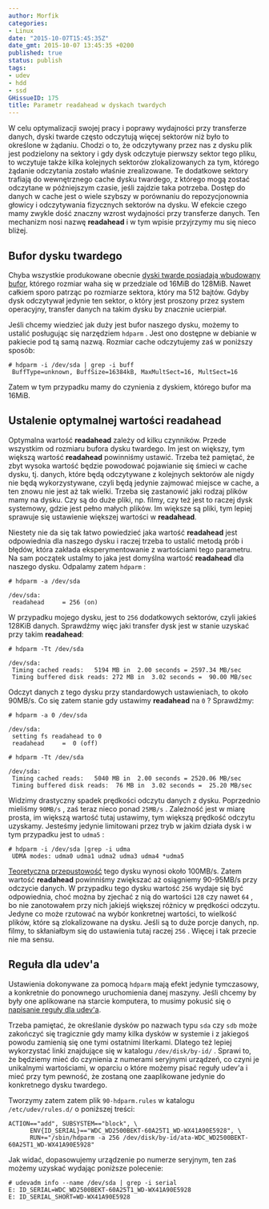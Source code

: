 ```yaml
---
author: Morfik
categories:
- Linux
date: "2015-10-07T15:45:35Z"
date_gmt: 2015-10-07 13:45:35 +0200
published: true
status: publish
tags:
- udev
- hdd
- ssd
GHissueID: 175
title: Parametr readahead w dyskach twardych
---
```


W celu optymalizacji swojej pracy i poprawy wydajności przy transferze danych, dyski twarde często
odczytują więcej sektorów niż było to określone w żądaniu. Chodzi o to, że odczytywany przez nas z
dysku plik jest podzielony na sektory i gdy dysk odczytuje pierwszy sektor tego pliku, to wczytuje
także kilka kolejnych sektorów zlokalizowanych za tym, którego żądanie odczytania zostało właśnie
zrealizowane. Te dodatkowe sektory trafiają do wewnętrznego cache dysku twardego, z którego mogą
zostać odczytane w późniejszym czasie, jeśli zajdzie taka potrzeba. Dostęp do danych w cache jest o
wiele szybszy w porównaniu do repozycjonownia głowicy i odczytywania fizycznych sektorów na dysku. W
efekcie czego mamy zwykle dość znaczny wzrost wydajności przy transferze danych. Ten mechanizm nosi
nazwę **readahead** i w tym wpisie przyjrzymy mu się nieco bliżej.

<!--more-->
## Bufor dysku twardego

Chyba wszystkie produkowane obecnie [dyski twarde posiadają wbudowany
bufor](https://en.wikipedia.org/wiki/Disk_buffer), którego rozmiar waha się w przedziale od 16MiB do
128MiB. Nawet całkiem sporo patrząc po rozmiarze sektora, który ma 512 bajtów. Gdyby dysk odczytywał
jedynie ten sektor, o który jest proszony przez system operacyjny, transfer danych na takim dysku by
znacznie ucierpiał.

Jeśli chcemy wiedzieć jak duży jest bufor naszego dysku, możemy to ustalić posługując się narzędziem
`hdparm` . Jest ono dostępne w debianie w pakiecie pod tą samą nazwą. Rozmiar cache odczytujemy zaś
w poniższy sposób:

    # hdparm -i /dev/sda | grep -i buff
     BuffType=unknown, BuffSize=16384kB, MaxMultSect=16, MultSect=16

Zatem w tym przypadku mamy do czynienia z dyskiem, którego bufor ma 16MiB.

## Ustalenie optymalnej wartości readahead

Optymalna wartość **readahead** zależy od kilku czynników. Przede wszystkim od rozmiaru bufora dysku
twardego. Im jest on większy, tym większą wartość **readahead** powinniśmy ustawić. Trzeba też
pamiętać, że zbyt wysoka wartość będzie powodować pojawianie się śmieci w cache dysku, tj. danych,
które będą odczytywane z kolejnych sektorów ale nigdy nie będą wykorzystywane, czyli będą jedynie
zajmować miejsce w cache, a ten znowu nie jest aż tak wielki. Trzeba się zastanowić jaki rodzaj
plików mamy na dysku. Czy są do duże pliki, np. filmy, czy też jest to raczej dysk systemowy, gdzie
jest pełno małych plików. Im większe są pliki, tym lepiej sprawuje się ustawienie większej wartości
w **readahead**.

Niestety nie da się tak łatwo powiedzieć jaka wartość **readahead** jest odpowiednia dla naszego
dysku i raczej trzeba to ustalić metodą prób i błędów, która zakłada eksperymentowanie z wartościami
tego parametru. Na sam początek ustalmy to jaka jest domyślna wartość **readahead** dla naszego
dysku. Odpalamy zatem `hdparm` :

    # hdparm -a /dev/sda

    /dev/sda:
     readahead     = 256 (on)

W przypadku mojego dysku, jest to `256` dodatkowych sektorów, czyli jakieś 128KiB danych. Sprawdźmy
więc jaki transfer dysk jest w stanie uzyskać przy takim **readahead**:

    # hdparm -Tt /dev/sda

    /dev/sda:
     Timing cached reads:   5194 MB in  2.00 seconds = 2597.34 MB/sec
     Timing buffered disk reads: 272 MB in  3.02 seconds =  90.00 MB/sec

Odczyt danych z tego dysku przy standardowych ustawieniach, to około 90MB/s. Co się zatem stanie gdy
ustawimy **readahead** na `0` ? Sprawdźmy:

    # hdparm -a 0 /dev/sda

    /dev/sda:
     setting fs readahead to 0
     readahead     =  0 (off)

    # hdparm -Tt /dev/sda

    /dev/sda:
     Timing cached reads:   5040 MB in  2.00 seconds = 2520.06 MB/sec
     Timing buffered disk reads:  76 MB in  3.02 seconds =  25.20 MB/sec

Widzimy drastyczny spadek prędkości odczytu danych z dysku. Poprzednio mieliśmy `90MB/s` , zaś teraz
nieco ponad `25MB/s` . Zależność jest w miarę prosta, im większą wartość tutaj ustawimy, tym większą
prędkość odczytu uzyskamy. Jesteśmy jedynie limitowani przez tryb w jakim działa dysk i w tym
przypadku jest to `udma5` :

    # hdparm -i /dev/sda |grep -i udma
     UDMA modes: udma0 udma1 udma2 udma3 udma4 *udma5

[Teoretyczna przepustowość](https://pl.wikipedia.org/wiki/Ultra-DMA) tego dysku wynosi około
100MB/s. Zatem wartość **readahead** powinniśmy zwiększać aż osiągniemy 90-95MB/s przy odczycie
danych. W przypadku tego dysku wartość `256` wydaje się być odpowiednia, choć można by zjechać z nią
do wartości `128` czy nawet `64` , bo nie zanotowałem przy nich jakiejś większej różnicy w prędkości
odczytu. Jedyne co może rzutować na wybór konkretnej wartości, to wielkość plików, które są
zlokalizowane na dysku. Jeśli są to duże porcje danych, np. filmy, to skłaniałbym się do ustawienia
tutaj raczej `256` . Więcej i tak przecie nie ma sensu.

## Reguła dla udev'a

Ustawienia dokonywane za pomocą `hdparm` mają efekt jedynie tymczasowy, a konkretnie do ponownego
uruchomienia danej maszyny. Jeśli chcemy by były one aplikowane na starcie komputera, to musimy
pokusić się o [napisanie reguły dla
udev'a](/post/udev-czyli-jak-pisac-reguly-dla-urzadzen/).

Trzeba pamiętać, że określanie dysków po nazwach typu `sda` czy `sdb` może zakończyć się tragicznie
gdy mamy kilka dysków w systemie i z jakiegoś powodu zamienią się one tymi ostatnimi literkami.
Dlatego też lepiej wykorzystać linki znajdujące się w katalogu `/dev/disk/by-id/` . Sprawi to, że
będziemy mieć do czynienia z numerami seryjnymi urządzeń, co czyni je unikalnymi wartościami, w
oparciu o które możemy pisać reguły udev'a i mieć przy tym pewność, że zostaną one zaaplikowane
jedynie do konkretnego dysku twardego.

Tworzymy zatem zatem plik `90-hdparm.rules` w katalogu `/etc/udev/rules.d/` o poniższej treści:

    ACTION=="add", SUBSYSTEM=="block", \
          ENV{ID_SERIAL}=="WDC_WD2500BEKT-60A25T1_WD-WX41A90E5928", \
          RUN+="/sbin/hdparm -a 256 /dev/disk/by-id/ata-WDC_WD2500BEKT-60A25T1_WD-WX41A90E5928"

Jak widać, dopasowujemy urządzenie po numerze seryjnym, ten zaś możemy uzyskać wydając poniższe
polecenie:

    # udevadm info --name /dev/sda | grep -i serial
    E: ID_SERIAL=WDC_WD2500BEKT-60A25T1_WD-WX41A90E5928
    E: ID_SERIAL_SHORT=WD-WX41A90E5928
